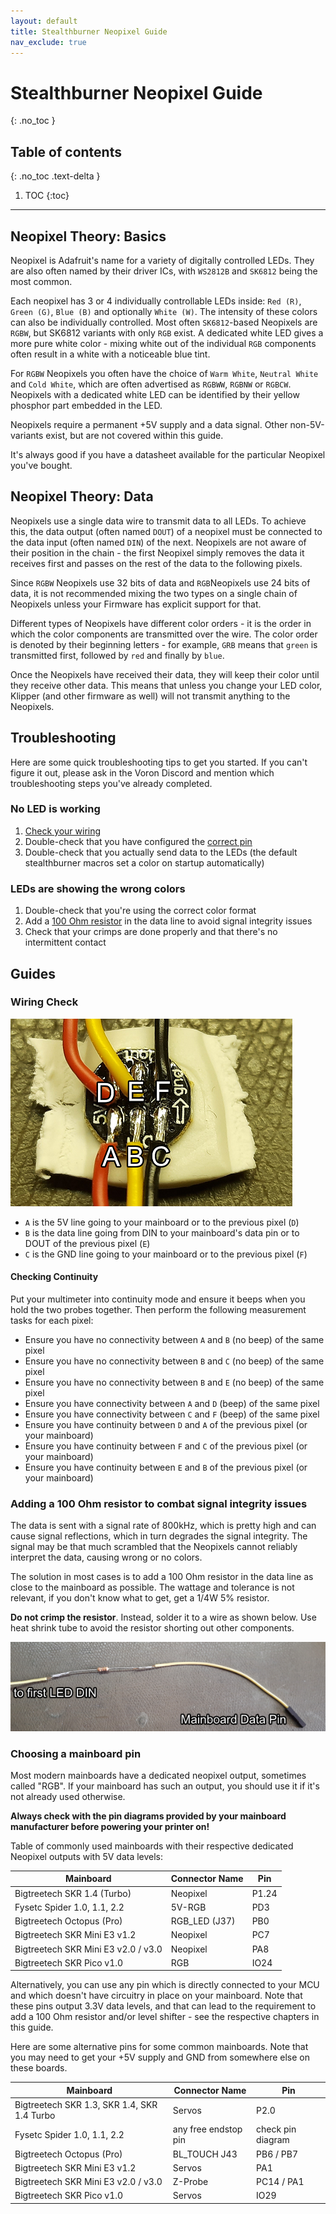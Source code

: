 ```yaml
---
layout: default
title: Stealthburner Neopixel Guide
nav_exclude: true
---
```


# Stealthburner Neopixel Guide
{: .no_toc }

## Table of contents
{: .no_toc .text-delta }

1. TOC
   {:toc}

---


## Neopixel Theory: Basics

Neopixel is Adafruit's name for a variety of digitally controlled LEDs. They are also often named
by their driver ICs, with `WS2812B` and `SK6812` being the most common.

Each neopixel has 3 or 4 individually controllable LEDs inside: `Red (R)`, `Green (G)`, `Blue (B)` and optionally
`White (W)`. The intensity of these colors can also be individually controlled. Most often `SK6812`-based
Neopixels are `RGBW`, but SK6812 variants with only `RGB` exist. A dedicated white LED gives a more pure white color - 
mixing white out of the individual `RGB` components often result in a white with a noticeable blue tint.

For `RGBW` Neopixels you often have the choice of `Warm White`, `Neutral White` and `Cold White`, which are often 
advertised as `RGBWW`, `RGBNW` or `RGBCW`. Neopixels with a dedicated white LED can be identified by their yellow
phosphor part embedded in the LED.

Neopixels require a permanent +5V supply and a data signal. Other non-5V-variants exist, but are not covered within this
guide.

It's always good if you have a datasheet available for the particular Neopixel you've bought.

## Neopixel Theory: Data

Neopixels use a single data wire to transmit data to all LEDs. To achieve this, the data output (often named `DOUT`) of
a neopixel must be connected to the data input (often named `DIN`) of the next. Neopixels are not aware of their
position in the chain - the first Neopixel simply removes the data it receives first and passes on the rest of the data
to the following pixels.

Since `RGBW` Neopixels use 32 bits of data and `RGB`Neopixels use 24 bits of data, it is not recommended mixing the
two types on a single chain of Neopixels unless your Firmware has explicit support for that. 

Different types of Neopixels have different color orders - it is the order in which the color components are
transmitted over the wire. The color order is denoted by their beginning letters - for example, `GRB` means that
`green` is transmitted first, followed by `red` and finally by `blue`. 

Once the Neopixels have received their data, they will keep their color until they receive other data. This means that
unless you change your LED color, Klipper (and other firmware as well) will not transmit anything to the Neopixels.

## Troubleshooting

Here are some quick troubleshooting tips to get you started. If you can't figure it out, please ask in the Voron Discord
and mention which troubleshooting steps you've already completed. 

### No LED is working

1. [Check your wiring](#wiring-check) 
2. Double-check that you have configured the [correct pin](#choosing-a-mainboard-pin)
3. Double-check that you actually send data to the LEDs (the default stealthburner macros set a color on startup automatically)

### LEDs are showing the wrong colors

1. Double-check that you're using the correct color format
2. Add a [100 Ohm resistor](#adding-a-100-ohm-resistor-to-combat-signal-integrity-issues) in the data line to avoid signal integrity issues
3. Check that your crimps are done properly and that there's no intermittent contact

## Guides

### Wiring Check
![](images/Neopixel_WiringDebug.png)

* `A` is the 5V line going to your mainboard or to the previous pixel (`D`)
* `B` is the data line going from DIN to your mainboard's data pin or to DOUT of the previous pixel (`E`)
* `C` is the GND line going to your mainboard or to the previous pixel (`F`)

#### Checking Continuity
Put your multimeter into continuity mode and ensure it beeps when you hold the two probes together. Then perform the
following measurement tasks for each pixel:

* Ensure you have no connectivity between `A` and `B` (no beep) of the same pixel
* Ensure you have no connectivity between `B` and `C` (no beep) of the same pixel
* Ensure you have no connectivity between `B` and `E` (no beep) of the same pixel
* Ensure you have connectivity between `A` and `D` (beep) of the same pixel
* Ensure you have connectivity between `C` and `F` (beep) of the same pixel
* Ensure you have continuity between `D` and `A` of the previous pixel (or your mainboard)
* Ensure you have continuity between `F` and `C` of the previous pixel (or your mainboard)
* Ensure you have continuity between `E` and `B` of the previous pixel (or your mainboard)

### Adding a 100 Ohm resistor to combat signal integrity issues

The data is sent with a signal rate of 800kHz, which is pretty high and can cause signal reflections, which in turn
degrades the signal integrity. The signal may be that much scrambled that the Neopixels cannot reliably interpret the
data, causing wrong or no colors.

The solution in most cases is to add a 100 Ohm resistor in the data line as close to the mainboard as possible. The
wattage and tolerance is not relevant, if you don't know what to get, get a 1/4W 5% resistor. 

**Do not crimp the resistor**. Instead, solder it to a wire as shown below. Use heat shrink tube to avoid the resistor
shorting out other components.

![](images/Neopixel_100OhmResistor.png)

### Choosing a mainboard pin

Most modern mainboards have a dedicated neopixel output, sometimes called "RGB". If your mainboard has such an output,
you should use it if it's not already used otherwise. 

**Always check with the pin diagrams provided by your mainboard manufacturer before powering your printer on!**

Table of commonly used mainboards with their respective dedicated Neopixel outputs with 5V data levels:

| Mainboard                           | Connector Name | Pin   |
|-------------------------------------|----------------|-------|
| Bigtreetech SKR 1.4 (Turbo)         | Neopixel       | P1.24 |
 | Fysetc Spider 1.0, 1.1, 2.2         | 5V-RGB         | PD3   |
 | Bigtreetech Octopus (Pro)           | RGB_LED (J37)  | PB0   |
| Bigtreetech SKR Mini E3 v1.2        | Neopixel       | PC7   |
 | Bigtreetech SKR Mini E3 v2.0 / v3.0 | Neopixel       | PA8   |
 | Bigtreetech SKR Pico v1.0           | RGB            | IO24  |

Alternatively, you can use any pin which is directly connected to your MCU and which doesn't have circuitry in place on
your mainboard. Note that these pins output 3.3V data levels, and that can lead to the requirement to add a 100 Ohm
resistor and/or level shifter - see the respective chapters in this guide.

Here are some alternative pins for some common mainboards. Note that you may need to get your +5V supply and GND from
somewhere else on these boards.

| Mainboard                                   | Connector Name       | Pin               |
|---------------------------------------------|----------------------|-------------------|
| Bigtreetech SKR 1.3, SKR 1.4, SKR 1.4 Turbo | Servos               | P2.0              |
| Fysetc Spider 1.0, 1.1, 2.2                 | any free endstop pin | check pin diagram |
| Bigtreetech Octopus (Pro)                   | BL_TOUCH J43         | PB6 / PB7         |
| Bigtreetech SKR Mini E3 v1.2                | Servos               | PA1               |
| Bigtreetech SKR Mini E3 v2.0 / v3.0         | Z-Probe              | PC14 / PA1        |
| Bigtreetech SKR Pico v1.0                   | Servos               | IO29              |